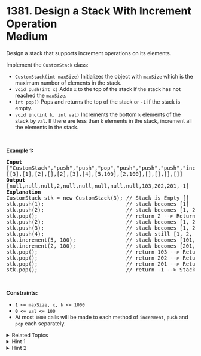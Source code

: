 
# 1381. Design a Stack With Increment Operation<br> Medium

<p>Design a stack that supports increment operations on its elements.</p>

<p>Implement the <code>CustomStack</code> class:</p>

<ul>
	<li><code>CustomStack(int maxSize)</code> Initializes the object with <code>maxSize</code> which is the maximum number of elements in the stack.</li>
	<li><code>void push(int x)</code> Adds <code>x</code> to the top of the stack if the stack has not reached the <code>maxSize</code>.</li>
	<li><code>int pop()</code> Pops and returns the top of the stack or <code>-1</code> if the stack is empty.</li>
	<li><code>void inc(int k, int val)</code> Increments the bottom <code>k</code> elements of the stack by <code>val</code>. If there are less than <code>k</code> elements in the stack, increment all the elements in the stack.</li>
</ul>

<p>&nbsp;</p>
<p><strong class="example">Example 1:</strong></p>

<pre>
<strong>Input</strong>
[&quot;CustomStack&quot;,&quot;push&quot;,&quot;push&quot;,&quot;pop&quot;,&quot;push&quot;,&quot;push&quot;,&quot;push&quot;,&quot;increment&quot;,&quot;increment&quot;,&quot;pop&quot;,&quot;pop&quot;,&quot;pop&quot;,&quot;pop&quot;]
[[3],[1],[2],[],[2],[3],[4],[5,100],[2,100],[],[],[],[]]
<strong>Output</strong>
[null,null,null,2,null,null,null,null,null,103,202,201,-1]
<strong>Explanation</strong>
CustomStack stk = new CustomStack(3); // Stack is Empty []
stk.push(1);                          // stack becomes [1]
stk.push(2);                          // stack becomes [1, 2]
stk.pop();                            // return 2 --&gt; Return top of the stack 2, stack becomes [1]
stk.push(2);                          // stack becomes [1, 2]
stk.push(3);                          // stack becomes [1, 2, 3]
stk.push(4);                          // stack still [1, 2, 3], Do not add another elements as size is 4
stk.increment(5, 100);                // stack becomes [101, 102, 103]
stk.increment(2, 100);                // stack becomes [201, 202, 103]
stk.pop();                            // return 103 --&gt; Return top of the stack 103, stack becomes [201, 202]
stk.pop();                            // return 202 --&gt; Return top of the stack 202, stack becomes [201]
stk.pop();                            // return 201 --&gt; Return top of the stack 201, stack becomes []
stk.pop();                            // return -1 --&gt; Stack is empty return -1.
</pre>

<p>&nbsp;</p>
<p><strong>Constraints:</strong></p>

<ul>
	<li><code>1 &lt;= maxSize, x, k &lt;= 1000</code></li>
	<li><code>0 &lt;= val &lt;= 100</code></li>
	<li>At most <code>1000</code> calls will be made to each method of <code>increment</code>, <code>push</code> and <code>pop</code> each separately.</li>
</ul>


<details>

<summary> Related Topics </summary>

-	`Array`
-	`Stack`
-	`Design`

</details>


<details>
<summary> Hint 1 </summary>
Use an array to represent the stack. Push will add new integer to the array. Pop removes the last element in the array and increment will add val to the first k elements of the array.
</details>

<details>
<summary> Hint 2 </summary>
This solution run in O(1) per push and pop and O(k) per increment.
</details>